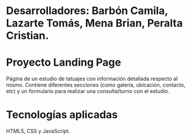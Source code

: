 # Desarrolladores: Barbón Camila, Lazarte Tomás, Mena Brian, Peralta Cristian.

# Proyecto Landing Page
Página de un estudio de tatuajes con información detallada respecto al mismo. Contiene diferentes secciones (como galería, ubicación, contacto, etc) y un formulario para realizar una consulta/turno con el estudio.

# Tecnologías aplicadas
HTML5, CSS y JavaScript.